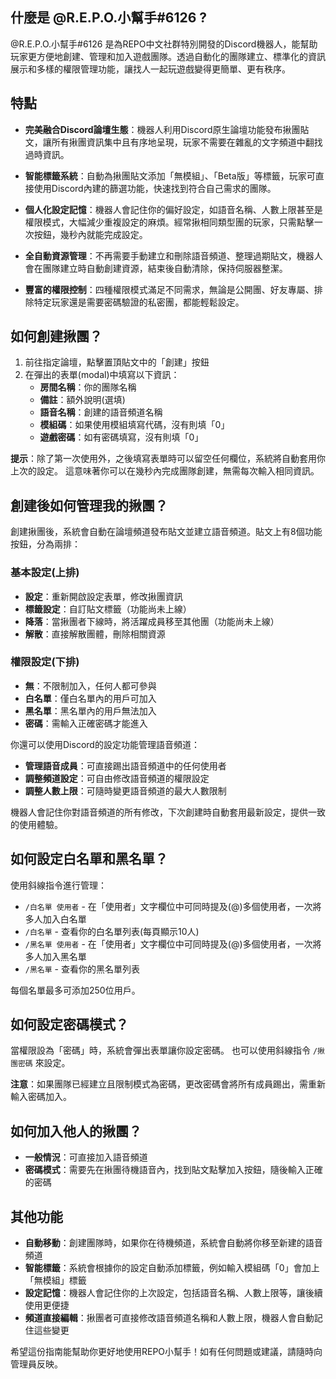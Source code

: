 


## 什麼是 @R.E.P.O.小幫手#6126 ?

@R.E.P.O.小幫手#6126 是為REPO中文社群特別開發的Discord機器人，能幫助玩家更方便地創建、管理和加入遊戲團隊。透過自動化的團隊建立、標準化的資訊展示和多樣的權限管理功能，讓找人一起玩遊戲變得更簡單、更有秩序。
## 特點

- **完美融合Discord論壇生態**：機器人利用Discord原生論壇功能發布揪團貼文，讓所有揪團資訊集中且有序地呈現，玩家不需要在雜亂的文字頻道中翻找過時資訊。

- **智能標籤系統**：自動為揪團貼文添加「無模組」、「Beta版」等標籤，玩家可直接使用Discord內建的篩選功能，快速找到符合自己需求的團隊。

- **個人化設定記憶**：機器人會記住你的偏好設定，如語音名稱、人數上限甚至是權限模式，大幅減少重複設定的麻煩。經常揪相同類型團的玩家，只需點擊一次按鈕，幾秒內就能完成設定。

- **全自動資源管理**：不再需要手動建立和刪除語音頻道、整理過期貼文，機器人會在團隊建立時自動創建資源，結束後自動清除，保持伺服器整潔。

- **豐富的權限控制**：四種權限模式滿足不同需求，無論是公開團、好友專屬、排除特定玩家還是需要密碼驗證的私密團，都能輕鬆設定。


## 如何創建揪團？

1. 前往指定論壇，點擊置頂貼文中的「創建」按鈕
2. 在彈出的表單(modal)中填寫以下資訊：
   - **房間名稱**：你的團隊名稱
   - **備註**：額外說明(選填)
   - **語音名稱**：創建的語音頻道名稱
   - **模組碼**：如果使用模組填寫代碼，沒有則填「0」
   - **遊戲密碼**：如有密碼填寫，沒有則填「0」

**提示**：除了第一次使用外，之後填寫表單時可以留空任何欄位，系統將自動套用你上次的設定。
這意味著你可以在幾秒內完成團隊創建，無需每次輸入相同資訊。


## 創建後如何管理我的揪團？

創建揪團後，系統會自動在論壇頻道發布貼文並建立語音頻道。貼文上有8個功能按鈕，分為兩排：

### 基本設定(上排)
- **設定**：重新開啟設定表單，修改揪團資訊
- **標籤設定**：自訂貼文標籤（功能尚未上線）
- **降落**：當揪團者下線時，將活躍成員移至其他團（功能尚未上線）
- **解散**：直接解散團體，刪除相關資源

### 權限設定(下排)
- **無**：不限制加入，任何人都可參與
- **白名單**：僅白名單內的用戶可加入
- **黑名單**：黑名單內的用戶無法加入
- **密碼**：需輸入正確密碼才能進入


你還可以使用Discord的設定功能管理語音頻道：
- **管理語音成員**：可直接踢出語音頻道中的任何使用者
- **調整頻道設定**：可自由修改語音頻道的權限設定
- **調整人數上限**：可隨時變更語音頻道的最大人數限制

機器人會記住你對語音頻道的所有修改，下次創建時自動套用最新設定，提供一致的使用體驗。


## 如何設定白名單和黑名單？

使用斜線指令進行管理：
- `/白名單 使用者` - 在「使用者」文字欄位中可同時提及(@)多個使用者，一次將多人加入白名單
- `/白名單` - 查看你的白名單列表(每頁顯示10人)
- `/黑名單 使用者` - 在「使用者」文字欄位中可同時提及(@)多個使用者，一次將多人加入黑名單
- `/黑名單` - 查看你的黑名單列表

每個名單最多可添加250位用戶。


## 如何設定密碼模式？

當權限設為「密碼」時，系統會彈出表單讓你設定密碼。
也可以使用斜線指令 `/揪團密碼` 來設定。

**注意**：如果團隊已經建立且限制模式為密碼，更改密碼會將所有成員踢出，需重新輸入密碼加入。


## 如何加入他人的揪團？

- **一般情況**：可直接加入語音頻道
- **密碼模式**：需要先在揪團待機語音內，找到貼文點擊加入按鈕，隨後輸入正確的密碼


## 其他功能

- **自動移動**：創建團隊時，如果你在待機頻道，系統會自動將你移至新建的語音頻道
- **智能標籤**：系統會根據你的設定自動添加標籤，例如輸入模組碼「0」會加上「無模組」標籤
- **設定記憶**：機器人會記住你的上次設定，包括語音名稱、人數上限等，讓後續使用更便捷
- **頻道直接編輯**：揪團者可直接修改語音頻道名稱和人數上限，機器人會自動記住這些變更

希望這份指南能幫助你更好地使用REPO小幫手！如有任何問題或建議，請隨時向管理員反映。


